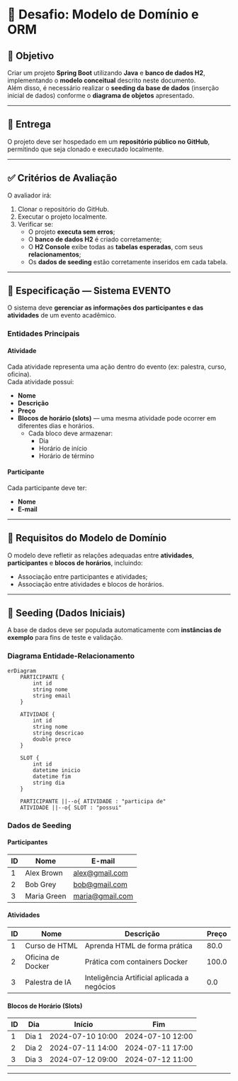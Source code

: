 # 🧩 Desafio: Modelo de Domínio e ORM

## 🎯 Objetivo

Criar um projeto **Spring Boot** utilizando **Java** e **banco de dados H2**, implementando o **modelo conceitual** descrito neste documento.  
Além disso, é necessário realizar o **seeding da base de dados** (inserção inicial de dados) conforme o **diagrama de objetos** apresentado.

---

## 🚀 Entrega

O projeto deve ser hospedado em um **repositório público no GitHub**, permitindo que seja clonado e executado localmente.

---

## ✅ Critérios de Avaliação

O avaliador irá:

1. Clonar o repositório do GitHub.  
2. Executar o projeto localmente.  
3. Verificar se:
   - O projeto **executa sem erros**;
   - O **banco de dados H2** é criado corretamente;
   - O **H2 Console** exibe todas as **tabelas esperadas**, com seus **relacionamentos**;
   - Os **dados de seeding** estão corretamente inseridos em cada tabela.

---

## 🧠 Especificação — Sistema **EVENTO**

O sistema deve **gerenciar as informações dos participantes e das atividades** de um evento acadêmico.

### Entidades Principais

#### **Atividade**
Cada atividade representa uma ação dentro do evento (ex: palestra, curso, oficina).  
Cada atividade possui:
- **Nome**
- **Descrição**
- **Preço**
- **Blocos de horário (slots)** — uma mesma atividade pode ocorrer em diferentes dias e horários.  
  - Cada bloco deve armazenar:
    - Dia
    - Horário de início
    - Horário de término

#### **Participante**
Cada participante deve ter:
- **Nome**
- **E-mail**

---

## 🧩 Requisitos do Modelo de Domínio

O modelo deve refletir as relações adequadas entre **atividades**, **participantes** e **blocos de horários**, incluindo:
- Associação entre participantes e atividades;
- Associação entre atividades e blocos de horários.

---

## 🌱 Seeding (Dados Iniciais)

A base de dados deve ser populada automaticamente com **instâncias de exemplo** para fins de teste e validação.

### Diagrama Entidade-Relacionamento

```mermaid
erDiagram
    PARTICIPANTE {
        int id
        string nome
        string email
    }

    ATIVIDADE {
        int id
        string nome
        string descricao
        double preco
    }

    SLOT {
        int id
        datetime inicio
        datetime fim
        string dia
    }

    PARTICIPANTE ||--o{ ATIVIDADE : "participa de"
    ATIVIDADE ||--o{ SLOT : "possui"
```

### Dados de Seeding

#### **Participantes**
| ID | Nome         | E-mail          |
|----|---------------|----------------|
| 1  | Alex Brown    | alex@gmail.com |
| 2  | Bob Grey      | bob@gmail.com  |
| 3  | Maria Green   | maria@gmail.com|

#### **Atividades**
| ID | Nome              | Descrição                                 | Preço |
|----|-------------------|-------------------------------------------|-------|
| 1  | Curso de HTML     | Aprenda HTML de forma prática             | 80.0  |
| 2  | Oficina de Docker | Prática com containers Docker             | 100.0 |
| 3  | Palestra de IA    | Inteligência Artificial aplicada a negócios | 0.0   |

#### **Blocos de Horário (Slots)**
| ID | Dia  | Início            | Fim              |
|----|------|-------------------|------------------|
| 1  | Dia 1 | 2024-07-10 10:00 | 2024-07-10 12:00 |
| 2  | Dia 2 | 2024-07-11 14:00 | 2024-07-11 17:00 |
| 3  | Dia 3 | 2024-07-12 09:00 | 2024-07-12 11:00 |

---